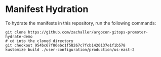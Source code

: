 # Manifest Hydration

To hydrate the manifests in this repository, run the following commands:

```shell
git clone https://github.com/zachaller/argocon-gitops-promoter-hydrate-demo
# cd into the cloned directory
git checkout 954bc67f86ebc1f58267c7fcb1420137e1f1b578
kustomize build ./user-configuration/production/us-east-2
```
